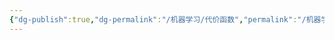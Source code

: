 ```yaml
---
{"dg-publish":true,"dg-permalink":"/机器学习/代价函数","permalink":"/机器学习/代价函数/","dgPassFrontmatter":true,"noteIcon":"","created":"2025-01-19T12:42:03.000+08:00","updated":"2025-01-19T12:42:30.000+08:00"}
---
```


